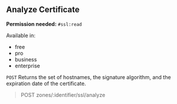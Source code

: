 ## Analyze Certificate

**Permission needed:** `#ssl:read`

Available in:

* free
* pro
* business
* enterprise

`POST` Returns the set of hostnames, the signature algorithm, and the expiration date of the certificate.

> POST zones/:identifier/ssl/analyze
